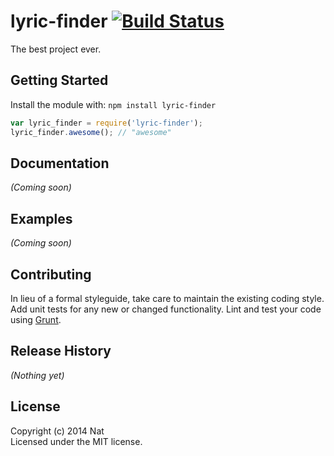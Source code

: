 # lyric-finder [![Build Status](https://secure.travis-ci.org/nat/lyric-finder.png?branch=master)](http://travis-ci.org/nat/lyric-finder)

The best project ever.

## Getting Started
Install the module with: `npm install lyric-finder`

```javascript
var lyric_finder = require('lyric-finder');
lyric_finder.awesome(); // "awesome"
```

## Documentation
_(Coming soon)_

## Examples
_(Coming soon)_

## Contributing
In lieu of a formal styleguide, take care to maintain the existing coding style. Add unit tests for any new or changed functionality. Lint and test your code using [Grunt](http://gruntjs.com/).

## Release History
_(Nothing yet)_

## License
Copyright (c) 2014 Nat  
Licensed under the MIT license.
